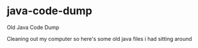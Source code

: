 # java-code-dump
Old Java Code Dump

Cleaning out my computer so here's some old java files i had sitting around

